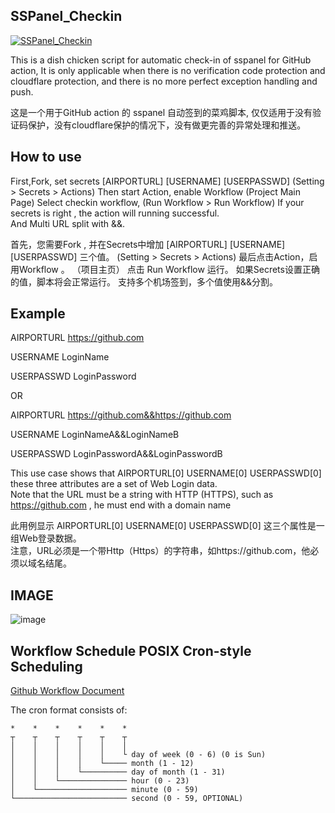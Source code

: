## SSPanel_Checkin
[![SSPanel_Checkin](https://github.com/inokoe/SSPanel_Checkin/actions/workflows/main.yml/badge.svg)](https://github.com/inokoe/SSPanel_Checkin/actions/workflows/main.yml)

This is a dish chicken script for automatic check-in of sspanel for GitHub action,
It is only applicable when there is no verification code protection and cloudflare protection, and there is no more perfect exception handling and push.
 
这是一个用于GitHub action 的 sspanel 自动签到的菜鸡脚本,
仅仅适用于没有验证码保护，没有cloudflare保护的情况下，没有做更完善的异常处理和推送。
 
## How to use

 First,Fork, set secrets [AIRPORTURL] [USERNAME] [USERPASSWD]   (Setting > Secrets > Actions)
 Then start Action, enable Workflow   (Project Main Page)
 Select checkin workflow, (Run Workflow > Run Workflow)
 If your secrets is right , the action will running successful.  
 And Multi URL split with &&.
 
 首先，您需要Fork , 并在Secrets中增加 [AIRPORTURL] [USERNAME] [USERPASSWD] 三个值。  (Setting > Secrets > Actions)
 最后点击Action，启用Workflow 。 （项目主页）
 点击 Run Workflow 运行。
 如果Secrets设置正确的值，脚本将会正常运行。
 支持多个机场签到，多个值使用&&分割。  


## Example

AIRPORTURL https://github.com

USERNAME LoginName

USERPASSWD LoginPassword

OR

AIRPORTURL https://github.com&&https://github.com

USERNAME LoginNameA&&LoginNameB

USERPASSWD LoginPasswordA&&LoginPasswordB

This use case shows that AIRPORTURL[0] USERNAME[0] USERPASSWD[0] these three attributes are a set of Web Login data.  
Note that the URL must be a string with HTTP (HTTPS), such as https://github.com , he must end with a domain name

此用例显示 AIRPORTURL[0] USERNAME[0] USERPASSWD[0] 这三个属性是一组Web登录数据。  
注意，URL必须是一个带Http（Https）的字符串，如https://github.com，他必须以域名结尾。  
## IMAGE
![image](https://user-images.githubusercontent.com/45820630/133551741-f836b3f8-b9f5-42c5-bb41-c09f4dcb7f59.png)


## Workflow Schedule POSIX Cron-style Scheduling
[Github Workflow Document](https://docs.github.com/en/actions/using-workflows/workflow-syntax-for-github-actions#onschedule)

The cron format consists of:  
```
*    *    *    *    *    *  
┬    ┬    ┬    ┬    ┬    ┬  
│    │    │    │    │    │  
│    │    │    │    │    └ day of week (0 - 6) (0 is Sun)  
│    │    │    │    └───── month (1 - 12)  
│    │    │    └────────── day of month (1 - 31)  
│    │    └─────────────── hour (0 - 23)  
│    └──────────────────── minute (0 - 59)  
└───────────────────────── second (0 - 59, OPTIONAL)  
```
